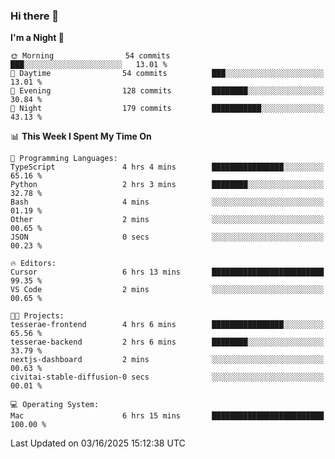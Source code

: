 ### Hi there 👋

<!--
**ALiersEL/ALiersEL** is a ✨ _special_ ✨ repository because its `README.md` (this file) appears on your GitHub profile.

Here are some ideas to get you started:

- 🔭 I’m currently working on ...
- 🌱 I’m currently learning ...
- 👯 I’m looking to collaborate on ...
- 🤔 I’m looking for help with ...
- 💬 Ask me about ...
- 📫 How to reach me: ...
- 😄 Pronouns: ...
- ⚡ Fun fact: ...
-->

<!--START_SECTION:waka-->
**I'm a Night 🦉** 

```text
🌞 Morning                54 commits          ███░░░░░░░░░░░░░░░░░░░░░░   13.01 % 
🌆 Daytime                54 commits          ███░░░░░░░░░░░░░░░░░░░░░░   13.01 % 
🌃 Evening                128 commits         ████████░░░░░░░░░░░░░░░░░   30.84 % 
🌙 Night                  179 commits         ███████████░░░░░░░░░░░░░░   43.13 % 
```


📊 **This Week I Spent My Time On** 

```text
💬 Programming Languages: 
TypeScript               4 hrs 4 mins        ████████████████░░░░░░░░░   65.16 % 
Python                   2 hrs 3 mins        ████████░░░░░░░░░░░░░░░░░   32.78 % 
Bash                     4 mins              ░░░░░░░░░░░░░░░░░░░░░░░░░   01.19 % 
Other                    2 mins              ░░░░░░░░░░░░░░░░░░░░░░░░░   00.65 % 
JSON                     0 secs              ░░░░░░░░░░░░░░░░░░░░░░░░░   00.23 % 

🔥 Editors: 
Cursor                   6 hrs 13 mins       █████████████████████████   99.35 % 
VS Code                  2 mins              ░░░░░░░░░░░░░░░░░░░░░░░░░   00.65 % 

🐱‍💻 Projects: 
tesserae-frontend        4 hrs 6 mins        ████████████████░░░░░░░░░   65.56 % 
tesserae-backend         2 hrs 6 mins        ████████░░░░░░░░░░░░░░░░░   33.79 % 
nextjs-dashboard         2 mins              ░░░░░░░░░░░░░░░░░░░░░░░░░   00.63 % 
civitai-stable-diffusion-0 secs              ░░░░░░░░░░░░░░░░░░░░░░░░░   00.01 % 

💻 Operating System: 
Mac                      6 hrs 15 mins       █████████████████████████   100.00 % 
```


 Last Updated on 03/16/2025 15:12:38 UTC
<!--END_SECTION:waka-->
